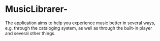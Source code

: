# MusicLibrarer-
The application aims to help you experience music better in several ways, e.g. through the cataloging system, as well as through the built-in player and several other things.
